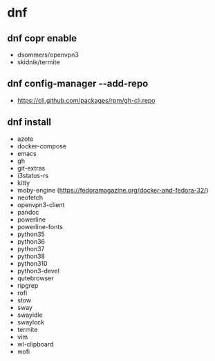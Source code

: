 # dnf
## dnf copr enable
- dsommers/openvpn3
- skidnik/termite
## dnf config-manager --add-repo
- https://cli.github.com/packages/rpm/gh-cli.repo
## dnf install
- azote
- docker-compose
- emacs
- gh
- git-extras
- i3status-rs
- kitty
- moby-engine (https://fedoramagazine.org/docker-and-fedora-32/)
- neofetch
- openvpn3-client
- pandoc
- powerline
- powerline-fonts
- python35
- python36
- python37
- python38
- python310
- python3-devel
- qutebrowser
- ripgrep
- rofi
- stow
- sway
- swayidle
- swaylock
- termite
- vim
- wl-clipboard
- wofi
